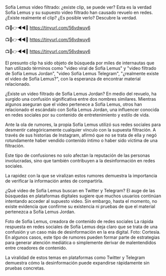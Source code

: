 Sofía Lemus video filtrado: ¿existe clip, se puede ver? Esta es la verdad
Sofía Lemus y su supuesto video filtrado han causado revuelo en redes. ¿Existe realmente el clip? ¿Es posible verlo? Descubre la verdad.


📺📱👉◄◄🔴 https://tinyurl.com/56vdwuy6

📺📱👉◄◄🔴 https://tinyurl.com/56vdwuy6

📺📱👉◄◄🔴 https://tinyurl.com/56vdwuy6


El presunto clip ha sido objeto de búsqueda por miles de internautas que han utilizado términos como "video viral de Sofía Lemus" y "video filtrado de Sofía Lemus Jordan", "video Sofía Lemus Telegram", "¿realmente existe el video de Sofía Lemus?", con la esperanza de encontrar material relacionado.


¿Existe un video filtrado de Sofía Lemus Jordan?
En medio del revuelo, ha surgido una confusión significativa entre dos nombres similares. Mientras algunos aseguran que el video pertenece a Sofía Lemus, otros han relacionado el escándalo con Sofía Lemus Jordan, una influencer conocida en redes sociales por su contenido de entretenimiento y estilo de vida.

Ante la ola de rumores, la propia Sofía Lemus utilizó sus redes sociales para desmentir categóricamente cualquier vínculo con la supuesta filtración. A través de sus historias de Instagram, afirmó que no se trata de ella y negó rotundamente haber vendido contenido íntimo o haber sido víctima de una filtración.


Este tipo de confusiones no solo afectan la reputación de las personas involucradas, sino que también contribuyen a la desinformación en redes sociales.

La rapidez con la que se viralizan estos rumores demuestra la importancia de verificar la información antes de compartirla.

¿Qué video de Sofía Lemus buscan en Twitter y Telegram?
El auge de las búsquedas en plataformas digitales sugiere que muchos usuarios continúan intentando acceder al supuesto video. Sin embargo, hasta el momento, no existe evidencia que confirme su existencia ni pruebas de que el material pertenezca a Sofía Lemus Jordan.

Foto de Sofía Lemus, creadora de contenido de redes sociales 
La rápida respuesta en redes sociales de Sofía Lemus deja claro que se trata de una confusión y un caso más de desinformación en la era digital. Foto: Cortesía.
En algunos casos, este tipo de rumores pueden formar parte de estrategias para generar atención mediática o simplemente derivar de malentendidos entre creadores de contenido.

La viralidad de estos temas en plataformas como Twitter y Telegram demuestra cómo la desinformación puede expandirse rápidamente sin pruebas concretas.
